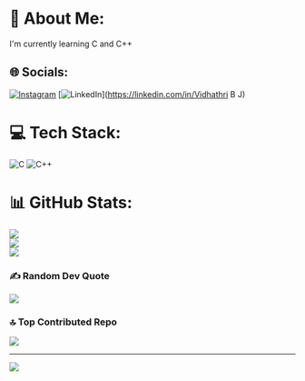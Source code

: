 # 💫 About Me:
I'm currently learning C and C++


## 🌐 Socials:
[![Instagram](https://img.shields.io/badge/Instagram-%23E4405F.svg?logo=Instagram&logoColor=white)](https://instagram.com/vidhathriii) [![LinkedIn](https://img.shields.io/badge/LinkedIn-%230077B5.svg?logo=linkedin&logoColor=white)](https://linkedin.com/in/Vidhathri B J) 

# 💻 Tech Stack:
![C](https://img.shields.io/badge/c-%2300599C.svg?style=for-the-badge&logo=c&logoColor=white) ![C++](https://img.shields.io/badge/c++-%2300599C.svg?style=for-the-badge&logo=c%2B%2B&logoColor=white)
# 📊 GitHub Stats:
![](https://github-readme-stats.vercel.app/api?username=vidhathribj&theme=dark&hide_border=false&include_all_commits=true&count_private=true)<br/>
![](https://github-readme-streak-stats.herokuapp.com/?user=vidhathribj&theme=dark&hide_border=false)<br/>
![](https://github-readme-stats.vercel.app/api/top-langs/?username=vidhathribj&theme=dark&hide_border=false&include_all_commits=true&count_private=true&layout=compact)

### ✍️ Random Dev Quote
![](https://quotes-github-readme.vercel.app/api?type=vetical&theme=dark)

### 🔝 Top Contributed Repo
![](https://github-contributor-stats.vercel.app/api?username=vidhathribj&limit=5&theme=dark&combine_all_yearly_contributions=true)

---
[![](https://visitcount.itsvg.in/api?id=vidhathribj&icon=5&color=3)](https://visitcount.itsvg.in)

<!-- Proudly created with GPRM ( https://gprm.itsvg.in ) -->
